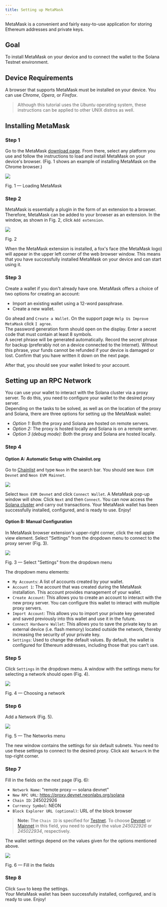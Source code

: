 ```yaml
---
title: Setting up MetaMask
---
```


MetaMask is a convenient and fairly easy-to-use application for storing Ethereum addresses and private keys.

## Goal

To install MetaMask on your device and to connect the wallet to the Solana Testnet environment.  

## Device Requirements

A browser that supports MetaMask must be installed on your device. You can use *Chrome*, *Opera*, or *Firefox*.  

> Although this tutorial uses the *Ubuntu* operating system, these instructions can be applied to other UNIX distros as well.  

## Installing MetaMask

### Step 1
Go to the MetaMask [download page](https://metamask.io/download.html). From there, select any platform you use and follow the instructions to load and install MetaMask on your device's browser. (Fig. 1 shows an example of installing MetaMask on the Chrome browser.)  

<div class='neon-img-box-600' style={{textAlign: 'center'}}>

![](./img/metamask-1.png)

Fig. 1 — Loading MetaMask

</div>

### Step 2
MetaMask is essentially a plugin in the form of an extension to a browser. Therefore, MetaMask can be added to your browser as an extension. In the window, as shown in Fig. 2, click `Add extension`.  

<div class='neon-img-width-300' style={{textAlign: 'center'}}>

![](./img/metamask-2.png)

Fig. 2

</div>

When the MetaMask extension is installed, a fox's face (the MetaMask logo) will appear in the upper left corner of the web browser window. This means that you have successfully installed MetaMask on your device and can start using it.

### Step 3
Create a wallet if you don't already have one. MetaMask offers a choice of two options for creating an account:  
* Import an existing wallet using a 12-word passphrase.
* Create a new wallet.

Go ahead and `Create a Wallet`. On the support page `Help Us Improve MetaMask` click `I agree`.  
The password generation form should open on the display. Enter a secret code that must contain at least 8 symbols.  
A secret phrase will be generated automatically. Record the secret phrase for backup (preferably not on a device connected to the Internet). Without this phrase, your funds cannot be refunded if your device is damaged or lost. Confirm that you have written it down on the next page.  

After that, you should see your wallet linked to your account.

## Setting up an RPC Network

You can use your wallet to interact with the Solana cluster via a proxy server. To do this, you need to configure your wallet to the desired proxy server.  
Depending on the tasks to be solved, as well as on the location of the proxy and Solana, there are three options for setting up the MetaMask wallet:  

  * *Option 1:* Both the proxy and Solana are hosted on remote servers.
  * *Option 2:* The proxy is hosted locally and Solana is on a remote server.
  * *Option 3 (debug mode):* Both the proxy and Solana are hosted locally.

### Step 4

#### Option A: Automatic Setup with Chainlist.org
Go to [Chainlist](https://chainlist.org/) and type `Neon` in the search bar. You should see `Neon EVM Devnet` and `Neon EVM Mainnet`.  

![](../developing/img/chainlist_neon.png)

Select `Neon EVM Devnet` and click `Connect Wallet`. A MetaMask pop-up window will show. Click `Next` and then `Connect`. You can now access the [Solana cluster](https://docs.solana.com/clusters) and carry out transactions. Your MetaMask wallet has been successfully installed, configured, and is ready to use. Enjoy!

#### Option B: Manual Configuration
In MetaMask browser extension's upper-right corner, click the red apple view element. Select "Settings" from the dropdown menu to connect to the proxy server (Fig. 3).  

<div class='neon-img-box-600' style={{textAlign: 'center'}}>

![](./img/metamask-3.png)

Fig. 3 — Select "Settings" from the dropdown menu

</div>

The dropdown menu elements:
* `My Accounts`: A list of accounts created by your wallet.
* `Account 1`: The account that was created during the MetaMask installation. This account provides management of your wallet.
* `Create Account`: This allows you to create an account to interact with the new proxy server. You can configure this wallet to interact with multiple proxy servers.
* `Import Account`: This allows you to import your private key generated and saved previously into this wallet and use it in the future.
* `Connect Hardware Wallet`: This allows you to save the private key to an external device (i.e. flash memory) located outside the network, thereby increasing the security of your private key.
* `Settings`: Used to change the default values. By default, the wallet is configured for Ethereum addresses, including those that you can’t use.

### Step 5
Click `Settings` in the dropdown menu. A window with the settings menu for selecting a network should open (Fig. 4).  

<div class='neon-img-box-600' style={{textAlign: 'center'}}>

![](img/metamask-4.png)

Fig. 4 — Choosing a network

</div>

### Step 6
Add a Network (Fig. 5).  

<div class='neon-img-box-600' style={{textAlign: 'center'}}>

![](img/metamask-5.png)

Fig. 5 — The Networks menu

</div>

The new window contains the settings for six default subnets. You need to use these settings to connect to the desired proxy. Click `Add Network` in the top-right corner.  

### Step 7
Fill in the fields on the next page (Fig. 6):  
* `Network Name`: "remote proxy — solana devnet"
* `New RPC URL`: https://proxy.devnet.neonlabs.org/solana
* `Chain ID`: 245022926
* `Currency Symbol`: NEON
* `Block Explorer URL (optional)`: URL of the block browser

> **Note:** The `Chain ID` is specified for [Testnet](https://docs.solana.com/clusters#testnet). To choose [Devnet](https://docs.solana.com/clusters#devnet) or [Mainnet](https://docs.solana.com/clusters#mainnet-beta) in this field, you need to specify the value *245022926* or *245022934*, respectively.

The wallet settings depend on the values given for the options mentioned above.  

<div class='neon-img-box-300' style={{textAlign: 'center'}}>

![](img/metamask-6.png)

Fig. 6 — Fill in the fields

</div>

### Step 8

Click `Save` to keep the settings.  
Your MetaMask wallet has been successfully installed, configured, and is ready to use. Enjoy!
